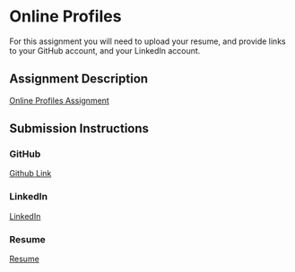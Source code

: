 # Online Profiles
For this assignment you will need to upload your resume, and provide links to your GitHub account, and your LinkedIn account.

## Assignment Description
[Online Profiles Assignment](https://education.launchcode.org/liftoff/assignments/online-profiles/)

## Submission Instructions

### GitHub
[Github Link](https://github.com/andrekmartin)

### LinkedIn
[LinkedIn](https://www.linkedin.com/in/andre-martin-279963152/)

### Resume
[Resume](https://github.com/andrekmartin/liftoff-assignments/blob/master/C1-Online_Profiles/Resume.pdf)
